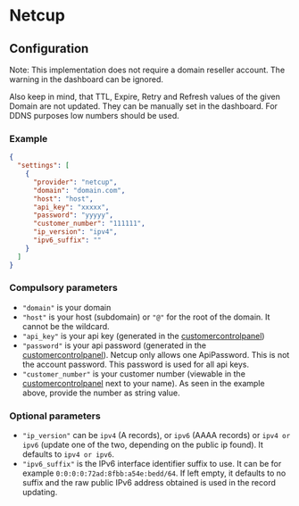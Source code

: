 # Netcup

## Configuration

Note: This implementation does not require a domain reseller account. The warning in the dashboard can be ignored.

Also keep in mind, that TTL, Expire, Retry and Refresh values of the given Domain are not updated. They can be manually set in the dashboard. For DDNS purposes low numbers should be used.

### Example

```json
{
  "settings": [
    {
      "provider": "netcup",
      "domain": "domain.com",
      "host": "host",
      "api_key": "xxxxx",
      "password": "yyyyy",
      "customer_number": "111111",
      "ip_version": "ipv4",
      "ipv6_suffix": ""
    }
  ]
}
```

### Compulsory parameters

- `"domain"` is your domain
- `"host"` is your host (subdomain) or `"@"` for the root of the domain. It cannot be the wildcard.
- `"api_key"` is your api key (generated in the [customercontrolpanel](https://www.customercontrolpanel.de))
- `"password"` is your api password (generated in the [customercontrolpanel](https://www.customercontrolpanel.de)). Netcup only allows one ApiPassword. This is not the account password. This password is used for all api keys.
- `"customer_number"` is your customer number (viewable in the [customercontrolpanel](https://www.customercontrolpanel.de) next to your name). As seen in the example above, provide the number as string value.

### Optional parameters

- `"ip_version"` can be `ipv4` (A records), or `ipv6` (AAAA records) or `ipv4 or ipv6` (update one of the two, depending on the public ip found). It defaults to `ipv4 or ipv6`.
- `"ipv6_suffix"` is the IPv6 interface identifier suffix to use. It can be for example `0:0:0:0:72ad:8fbb:a54e:bedd/64`. If left empty, it defaults to no suffix and the raw public IPv6 address obtained is used in the record updating.
